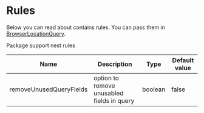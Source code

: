 # Rules

Below you can read about contains rules. You can pass them in [BrowserLocationQuery](/docs/en/components/BrowserLocationQuery.md 'BrowserLocationQuery').

Package support nest rules

| Name                    | Description                                | Type    | Default value |
| ----------------------- | ------------------------------------------ | ------- | ------------- |
| removeUnusedQueryFields | option to remove unusabled fields in query | boolean | false         |
